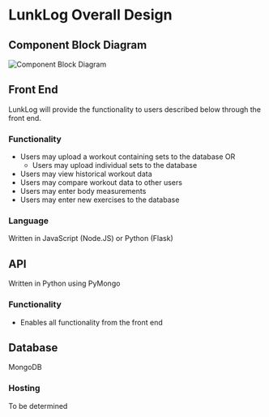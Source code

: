 # LunkLog Overall Design

## Component Block Diagram
![Component Block Diagram](/img/overall_block_diagram.svg)

## Front End
LunkLog will provide the functionality to users described below through the front end.
### Functionality
- Users may upload a workout containing sets to the database OR
    - Users may upload individual sets to the database
- Users may view historical workout data
- Users may compare workout data to other users
- Users may enter body measurements
- Users may enter new exercises to the database

### Language
Written in JavaScript (Node.JS) or Python (Flask)

## API
Written in Python using PyMongo

### Functionality
- Enables all functionality from the front end

## Database
MongoDB
### Hosting
To be determined
